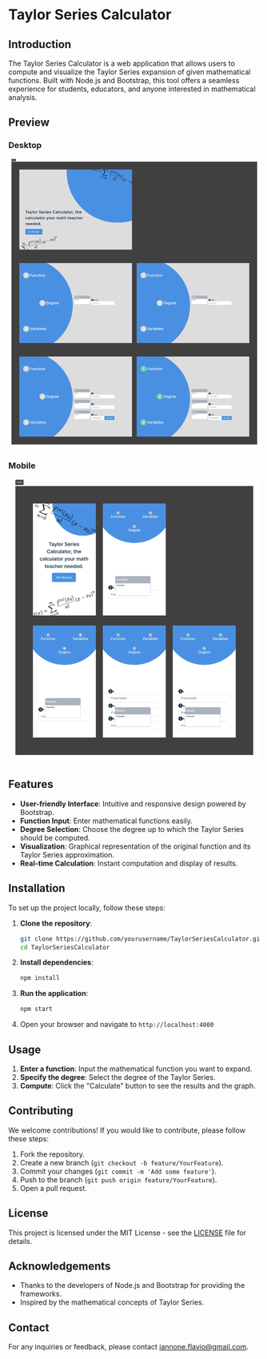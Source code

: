 # Taylor Series Calculator

## Introduction

The Taylor Series Calculator is a web application that allows users to compute and visualize the Taylor Series expansion of given mathematical functions. Built with Node.js and Bootstrap, this tool offers a seamless experience for students, educators, and anyone interested in mathematical analysis.

## Preview

### Desktop

![Mobile](screenshots/Desktop/Desktop.png)

### Mobile

![Desktop](screenshots/Mobile/Mobile.png)

## Features

- **User-friendly Interface**: Intuitive and responsive design powered by Bootstrap.
- **Function Input**: Enter mathematical functions easily.
- **Degree Selection**: Choose the degree up to which the Taylor Series should be computed.
- **Visualization**: Graphical representation of the original function and its Taylor Series approximation.
- **Real-time Calculation**: Instant computation and display of results.

## Installation

To set up the project locally, follow these steps:

1. **Clone the repository**:

   ```sh
   git clone https://github.com/yourusername/TaylorSeriesCalculator.git
   cd TaylorSeriesCalculator
   ```

2. **Install dependencies**:

   ```sh
   npm install
   ```

3. **Run the application**:

   ```sh
   npm start
   ```

4. Open your browser and navigate to `http://localhost:4000`

## Usage

1. **Enter a function**: Input the mathematical function you want to expand.
2. **Specify the degree**: Select the degree of the Taylor Series.
3. **Compute**: Click the "Calculate" button to see the results and the graph.

## Contributing

We welcome contributions! If you would like to contribute, please follow these steps:

1. Fork the repository.
2. Create a new branch (`git checkout -b feature/YourFeature`).
3. Commit your changes (`git commit -m 'Add some feature'`).
4. Push to the branch (`git push origin feature/YourFeature`).
5. Open a pull request.

## License

This project is licensed under the MIT License - see the [LICENSE](LICENSE) file for details.

## Acknowledgements

- Thanks to the developers of Node.js and Bootstrap for providing the frameworks.
- Inspired by the mathematical concepts of Taylor Series.

## Contact

For any inquiries or feedback, please contact iannone.flavio@gmail.com.
